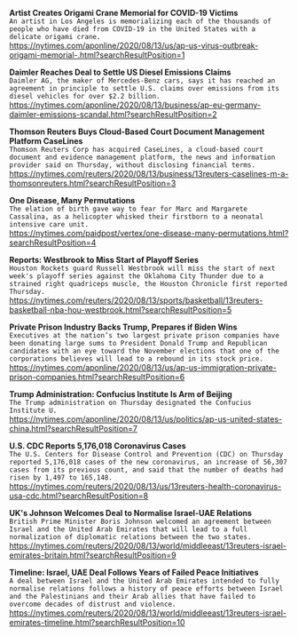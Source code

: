 **Artist Creates Origami Crane Memorial for COVID-19 Victims**\
`An artist in Los Angeles is memorializing each of the thousands of people who have died from COVID-19 in the United States with a delicate origami crane. `\
https://nytimes.com/aponline/2020/08/13/us/ap-us-virus-outbreak-origami-memorial-.html?searchResultPosition=1

**Daimler Reaches Deal to Settle US Diesel Emissions Claims**\
`Daimler AG, the maker of Mercedes-Benz cars, says it has reached an agreement in principle to settle U.S. claims over emissions from its diesel vehicles for over $2.2 billion.`\
https://nytimes.com/aponline/2020/08/13/business/ap-eu-germany-daimler-emissions-scandal.html?searchResultPosition=2

**Thomson Reuters Buys Cloud-Based Court Document Management Platform CaseLines**\
`Thomson Reuters Corp has acquired CaseLines, a cloud-based court document and evidence management platform, the news and information provider said on Thursday, without disclosing financial terms.`\
https://nytimes.com/reuters/2020/08/13/business/13reuters-caselines-m-a-thomsonreuters.html?searchResultPosition=3

**One Disease, Many Permutations**\
`The elation of birth gave way to fear for Marc and Margarete Cassalina, as a helicopter whisked their firstborn to a neonatal intensive care unit.`\
https://nytimes.com/paidpost/vertex/one-disease-many-permutations.html?searchResultPosition=4

**Reports: Westbrook to Miss Start of Playoff Series**\
`Houston Rockets guard Russell Westbrook will miss the start of next week's playoff series against the Oklahoma City Thunder due to a strained right quadriceps muscle, the Houston Chronicle first reported Thursday.`\
https://nytimes.com/reuters/2020/08/13/sports/basketball/13reuters-basketball-nba-hou-westbrook.html?searchResultPosition=5

**Private Prison Industry Backs Trump, Prepares if Biden Wins**\
`Executives at the nation’s two largest private prison companies have been donating large sums to President Donald Trump and Republican candidates with an eye toward the November elections that one of the corporations believes will lead to a rebound in its stock price.`\
https://nytimes.com/aponline/2020/08/13/us/ap-us-immigration-private-prison-companies.html?searchResultPosition=6

**Trump Administration: Confucius Institute Is Arm of Beijing**\
`The Trump administration on Thursday designated the Confucius Institute U.`\
https://nytimes.com/aponline/2020/08/13/us/politics/ap-us-united-states-china.html?searchResultPosition=7

**U.S. CDC Reports 5,176,018 Coronavirus Cases**\
`The U.S. Centers for Disease Control and Prevention (CDC) on Thursday reported 5,176,018 cases of the new coronavirus, an increase of 56,307 cases from its previous count, and said that the number of deaths had risen by 1,497 to 165,148.`\
https://nytimes.com/reuters/2020/08/13/us/13reuters-health-coronavirus-usa-cdc.html?searchResultPosition=8

**UK's Johnson Welcomes Deal to Normalise Israel-UAE Relations**\
`British Prime Minister Boris Johnson welcomed an agreement between Israel and the United Arab Emirates that will lead to a full normalization of diplomatic relations between the two states.`\
https://nytimes.com/reuters/2020/08/13/world/middleeast/13reuters-israel-emirates-britain.html?searchResultPosition=9

**Timeline: Israel, UAE Deal Follows Years of Failed Peace Initiatives**\
`A deal between Israel and the United Arab Emirates intended to fully normalise relations follows a history of peace efforts between Israel and the Palestinians and their Arab allies that have failed to overcome decades of distrust and violence.`\
https://nytimes.com/reuters/2020/08/13/world/middleeast/13reuters-israel-emirates-timeline.html?searchResultPosition=10

